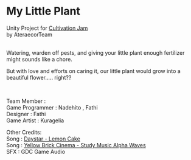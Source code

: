 # My Little Plant
Unity Project for [Cultivation Jam](https://itch.io/jam/cultivation "Cultivation Jam")  
by AteraecorTeam

<br>
Watering, warden off pests, and giving your little plant enough fertilizer might sounds like a chore. 

But with love and efforts on caring it, our little plant would grow into a beautiful flower..... right??

<br>

Team Member :  
Game Programmer : Nadehito , Fathi  
Designer :  Fathi  
Game Artist : Kuragelia
<br>

Other Credits:  
Song : [Daystar - Lemon Cake](https://youtu.be/AunAZS5yYmw "Daystar - Lemon Cake")  
Song : [Yellow Brick Cinema - Study Music Alpha Waves](https://youtu.be/WPni755-Krg "Yellow Brick Cinema - Study Music Alpha Waves")  
SFX : GDC Game Audio

